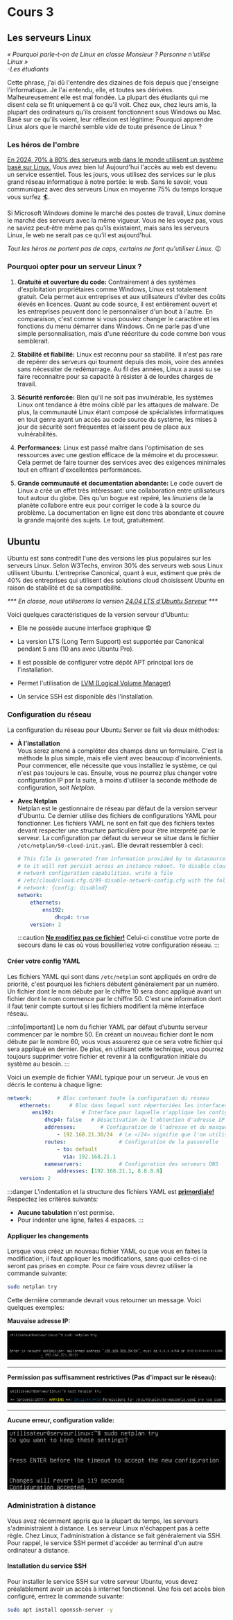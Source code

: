 # Cours 3

## Les serveurs Linux <FAIcon icon="fa-brands fa-linux" size="1x"/>

*« Pourquoi parle-t-on de Linux en classe Monsieur ? Personne n'utilise Linux »<br/>-Les étudiants*

Cette phrase, j'ai dû l'entendre des dizaines de fois depuis que j'enseigne l'informatique. Je l'ai entendu, elle, et toutes ses dérivées. Malheureusement elle est mal fondée. La plupart des étudiants qui me disent cela se fit uniquement à ce qu'il voit. Chez eux, chez leurs amis, la plupart des ordinateurs qu'ils croisent fonctionnent sous Windows ou Mac. Basé sur ce qu'ils voient, leur réflexion est légitime: Pourquoi apprendre Linux alors que le marché semble vide de toute présence de Linux ?

### Les héros de l'ombre

<u>En 2024, 70% à 80% des serveurs web dans le monde utilisent un système basé sur Linux.</u> Vous avez bien lu! Aujourd'hui l'accès au web est devenu un service essentiel. Tous les jours, vous utilisez des services sur le plus grand réseau informatique à notre portée: le web. Sans le savoir, vous communiquez avec des serveurs Linux en moyenne 75% du temps lorsque vous surfez 🏄.

Si Microsoft Windows domine le marché des postes de travail, Linux domine le marché des serveurs avec la même vigueur. Vous ne les voyez pas, vous ne saviez peut-être même pas qu'ils existaient, mais sans les serveurs Linux, le web ne serait pas ce qu'il est aujourd'hui.

*Tout les héros ne portent pas de caps, certains ne font qu'utiliser Linux.* 😉

### Pourquoi opter pour un serveur Linux ?

1. **Gratuité et ouverture du code:**
    Contrairement à des systèmes d'exploitation propriétaires comme Windows, Linux est totalement gratuit. Cela permet aux entreprises et aux utilisateurs d'éviter des coûts élevés en licences. Quant au code source, il est entièrement ouvert et les entreprises peuvent donc le personnaliser d'un bout à l'autre. En comparaison, c'est comme si vous pouviez changer le caractère et les fonctions du menu démarrer dans Windows. On ne parle pas d'une simple personnalisation, mais d'une réécriture du code comme bon vous semblerait.

2. **Stabilité et fiabilité:**
    Linux est reconnu pour sa stabilité. Il n'est pas rare de repérer des serveurs qui tournent depuis des mois, voire des années sans nécessiter de redémarrage. Au fil des années, Linux a aussi su se faire reconnaitre pour sa capacité à résister à de lourdes charges de travail.

3. **Sécurité renforcée:**
    Bien qu'il ne soit pas invulnérable, les systèmes Linux ont tendance à être moins ciblé par les attaques de malware. De plus, la communauté Linux étant composé de spécialistes informatiques en tout genre ayant un accès au code source du système, les mises à jour de sécurité sont fréquentes et laissent peu de place aux vulnérabilités.

4. **Performances:**
    Linux est passé maître dans l'optimisation de ses ressources avec une gestion efficace de la mémoire et du processeur. Cela permet de faire tourner des services avec des exigences minimales tout en offrant d'excellentes performances.

5. **Grande communauté et documentation abondante:**
    Le code ouvert de Linux a créé un effet très intéressant: une collaboration entre utilisateurs tout autour du globe. Dès qu'un bogue est repéré, les *linuxiens* de la planète collabore entre eux pour corriger le code à la source du problème. La documentation en ligne est donc très abondante et couvre la grande majorité des sujets. Le tout, gratuitement.

## Ubuntu <FAIcon icon="fa-brands fa-ubuntu" size="1x"/>

Ubuntu est sans contredit l'une des versions les plus populaires sur les serveurs Linux. Selon W3Techs, environ 30% des serveurs web sous Linux utilisent Ubuntu. L'entreprise Canonical, quant à eux, estiment que près de 40% des entreprises qui utilisent des solutions cloud choisissent Ubuntu en raison de stabilité et de sa compatibilité.

*\*\*\* En classe, nous utiliserons la version [24.04 LTS d'Ubuntu Serveur](https://ubuntu.com/download/server) \*\*\**

Voici quelques caractéristiques de la version serveur d'Ubuntu:

- Elle ne possède aucune interface graphique 😨

- La version LTS (Long Term Support) est supportée par Canonical pendant 5 ans (10 ans avec Ubuntu Pro).

- Il est possible de configurer votre dépôt APT principal lors de l'installation.

- Permet l'utilisation de [LVM (Logical Volume Manager)](https://en.wikipedia.org/wiki/Logical_Volume_Manager_(Linux))

- Un service SSH est disponible dès l'installation.

### Configuration du réseau <FAIcon icon="fa-solid fa-network-wired" size="1x"/>

La configuration du réseau pour Ubuntu Server se fait via deux méthodes:

- **À l'installation**<br/>
Vous serez amené à compléter des champs dans un formulaire. C'est la méthode la plus simple, mais elle vient avec beaucoup d'inconvénients. Pour commencer, elle nécessite que vous installiez le système, ce qui n'est pas toujours le cas. Ensuite, vous ne pourrez plus changer votre configuration IP par la suite, à moins d'utiliser la seconde méthode de configuration, soit *Netplan*.

- **Avec Netplan**<br/>
Netplan est le gestionnaire de réseau par défaut de la version serveur d'Ubuntu. Ce dernier utilise des fichiers de configurations YAML pour fonctionner. Les fichiers YAML ne sont en fait que des fichiers textes devant respecter une structure particulière pour être interprété par le serveur. La configuration par défaut du serveur se situe dans le fichier `/etc/netplan/50-cloud-init.yaml`. Elle devrait ressembler à ceci:

    ```yaml title='/etc/netplan/50-cloud-init.yaml' showLineNumbers
    # This file is generated from information provided by te datasource. Changes
    # to it will not persist across an instance reboot. To disable cloud-init's
    # network configuration capabilities, write a file
    # /etc/cloud/cloud.cfg.d/99-disable-network-config.cfg with the following:
    # network: {config: disabled}
    network:
        ethernets:
            ens192:
                dhcp4: true
        version: 2
    ```
    :::caution
    <u>**Ne modifiez pas ce fichier!**</u> Celui-ci constitue votre porte de secours dans le cas où vous bousilleriez votre configuration réseau.
    :::

#### Créer votre config YAML
Les fichiers YAML qui sont dans `/etc/netplan` sont appliqués en ordre de priorité, c'est pourquoi les fichiers débutent généralement par un numéro. Un fichier dont le nom débute par le chiffre 10 sera donc appliqué avant un fichier dont le nom commence par le chiffre 50. C'est une information dont il faut tenir compte surtout si les fichiers modifient la même interface réseau.

:::info[important]
Le nom du fichier YAML par défaut d'ubuntu serveur commencer par le nombre 50. En créant un nouveau fichier dont le nom débute par le nombre 60, vous vous assurerez que ce sera votre fichier qui sera appliqué en dernier. De plus, en utilisant cette technique, vous pourrez toujours supprimer votre fichier et revenir à la configuration initiale du système au besoin.
:::

Voici un exemple de fichier YAML typique pour un serveur. Je vous en décris le contenu à chaque ligne:

```yaml title='/etc/netplan/60-maconfig.yaml' showLineNumbers
network:        # Bloc contenant toute la configuration du réseau
    ethernets:      # Bloc dans lequel sont répertoriées les interfaces du serveur
        ens192:         # Interface pour laquelle s'applique les configurations écrites ci-dessous
            dhcp4: false   # Désactivation de l'obtention d'adresse IP automatiquement
            addresses:        # Configuration de l'adresse et du masque de l'interface
                - 192.168.21.30/24  # Le «/24» signifie que l'on utilise le masque 255.255.255.0
            routes:                 # Configuration de la passerelle
                - to: default
                  via: 192.168.21.1
            nameservers:            # Configuration des serveurs DNS
                addresses: [192.168.21.1, 8.8.8.8]
    version: 2
```
:::danger
L'indentation et la structure des fichiers YAML est <u>**primordiale!**</u> Respectez les critères suivants:

- **Aucune tabulation** n'est permise.
- Pour indenter une ligne, faites 4 espaces.
:::

#### Appliquer les changements

Lorsque vous créez un nouveau fichier YAML ou que vous en faites la modification, il faut appliquer les modifications, sans quoi celles-ci ne seront pas prises en compte. Pour ce faire vous devrez utiliser la commande suivante:

```bash
sudo netplan try
```

Cette dernière commande devrait vous retourner un message. Voici quelques exemples:

**Mauvaise adresse IP:**

![Erreur Netplan](../Assets/03/ErreurNetplan.png)

* * *
**Permission pas suffisamment restrictives (Pas d'impact sur le réseau):**

![Permissions Netplan](../Assets/03/PermissionsNetplan.png)

* * *

**Aucune erreur, configuration valide:**

![Netplan Valide](../Assets/03/NetplanValide.png)

### Administration à distance

Vous avez récemment appris que la plupart du temps, les serveurs s'administraient à distance. Les serveur Linux n'échappent pas à cette règle. Chez Linux, l'administration à distance se fait généralement via SSH. Pour rappel, le service SSH permet d'accéder au terminal d'un autre ordinateur à distance.

#### Installation du service SSH

Pour installer le service SSH sur votre serveur Ubuntu, vous devez préalablement avoir un accès à internet fonctionnel. Une fois cet accès bien configuré, entrez la commande suivante:

```bash
sudo apt install openssh-server -y
```